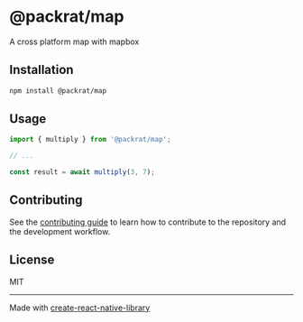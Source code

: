 # @packrat/map

A cross platform map with mapbox

## Installation

```sh
npm install @packrat/map
```

## Usage


```js
import { multiply } from '@packrat/map';

// ...

const result = await multiply(3, 7);
```


## Contributing

See the [contributing guide](CONTRIBUTING.md) to learn how to contribute to the repository and the development workflow.

## License

MIT

---

Made with [create-react-native-library](https://github.com/callstack/react-native-builder-bob)
